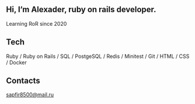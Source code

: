 ## Hi, I’m Alexader, ruby on rails developer.
Learning RoR since 2020



## Tech
Ruby / Ruby on Rails / SQL / PostgeSQL / Redis / Minitest / Git / HTML / CSS / Docker

## Contacts
sapfir8500@mail.ru

